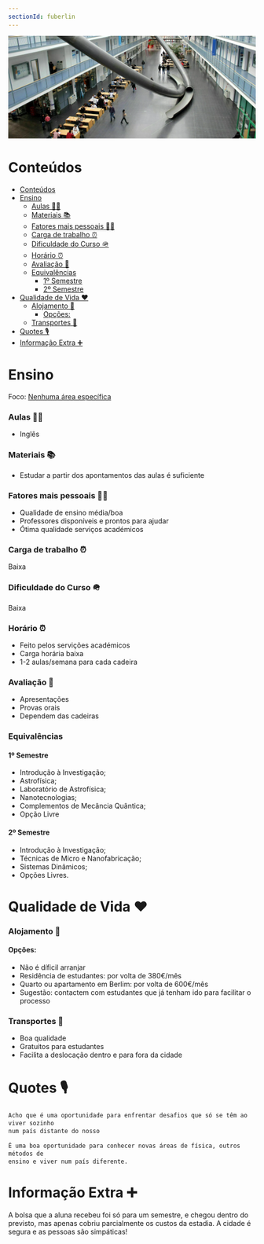 ```yaml
---
sectionId: fuberlin
---
```


<img src="images/tum.webp" alt="TUM" class="rounded-image">

# Conteúdos

-   [Conteúdos](#conteúdos)
-   [Ensino](#ensino)
    -   [Aulas 👩‍🏫](#aulas-)
    -   [Materiais 📚](#materiais-)
    -   [Fatores mais pessoais 🙍‍♂️](#fatores-mais-pessoais-️)
    -   [Carga de trabalho ⏰](#carga-de-trabalho-)
    -   [Dificuldade do Curso 🪖](#dificuldade-do-curso-)
    -   [Horário ⏰](#horário-)
    -   [Avaliação 🧐](#avaliação-)
    -   [Equivalências](#equivalências)
        -   [1º Semestre](#1º-semestre)
        -   [2º Semestre](#2º-semestre)
-   [Qualidade de Vida ❤️](#qualidade-de-vida-️)
    -   [Alojamento 🏡](#alojamento-)
        -   [Opções:](#opções)
    -   [Transportes 🚌](#transportes-)
-   [Quotes 🎙️](#quotes-️)
-   [Informação Extra ➕](#informação-extra-)

# Ensino

Foco: <u>Nenhuma área específica</u>

### Aulas 👩‍🏫

-   Inglês

### Materiais 📚

-   Estudar a partir dos apontamentos das aulas é suficiente

### Fatores mais pessoais 🙍‍♂️

-   Qualidade de ensino média/boa
-   Professores disponíveis e prontos para ajudar
-   Ótima qualidade serviços académicos

### Carga de trabalho ⏰

Baixa

### Dificuldade do Curso 🪖

Baixa

### Horário ⏰

-   Feito pelos servições académicos
-   Carga horária baixa
-   1-2 aulas/semana para cada cadeira

### Avaliação 🧐

-   Apresentações
-   Provas orais
-   Dependem das cadeiras

### Equivalências

#### 1º Semestre

-   Introdução à Investigação;
-   Astrofísica;
-   Laboratório de Astrofísica;
-   Nanotecnologias;
-   Complementos de Mecância Quântica;
-   Opção Livre

#### 2º Semestre

-   Introdução à Investigação;
-   Técnicas de Micro e Nanofabricação;
-   Sistemas Dinâmicos;
-   Opções Livres.

# Qualidade de Vida ❤️

### Alojamento 🏡

#### Opções:

-   Não é díficil arranjar
-   Residência de estudantes: por volta de 380€/mês
-   Quarto ou apartamento em Berlim: por volta de 600€/mês
-   Sugestão: contactem com estudantes que já tenham ido para facilitar o processo

### Transportes 🚌

-   Boa qualidade
-   Gratuitos para estudantes
-   Facilita a deslocação dentro e para fora da cidade

# Quotes 🎙️

```
Acho que é uma oportunidade para enfrentar desafios que só se têm ao viver sozinho
num país distante do nosso
```

```
É uma boa oportunidade para conhecer novas áreas de física, outros métodos de
ensino e viver num país diferente.
```

# Informação Extra ➕

A bolsa que a aluna recebeu foi só para um semestre, e chegou dentro do previsto, mas apenas cobriu parcialmente os custos da estadia.
A cidade é segura e as pessoas são simpáticas!
